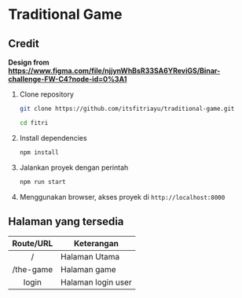 # Traditional Game
## Credit
**Design from https://www.figma.com/file/njjynWhBsR33SA6YReviGS/Binar-challenge-FW-C4?node-id=0%3A1**

1. Clone repository
    ```bash
    git clone https://github.com/itsfitriayu/traditional-game.git

    cd fitri
    ```

2. Install dependencies
    ```bash
    npm install
    ```
3. Jalankan proyek dengan perintah
    ```bash
    npm run start
    ```
4. Menggunakan browser, akses proyek di `http://localhost:8000`


## Halaman yang tersedia

|    Route/URL     |     Keterangan    |
| :--------------: |-------------------|
|        /         |Halaman Utama      |
|    /the-game     |Halaman game       |
|      login       |Halaman login user |
